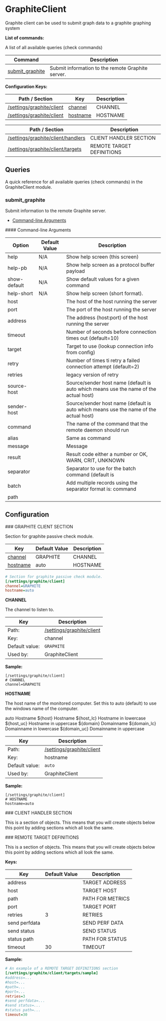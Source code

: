 # GraphiteClient

Graphite client can be used to submit graph data to a graphite graphing system



**List of commands:**

A list of all available queries (check commands)

| Command                             | Description                                       |
|-------------------------------------|---------------------------------------------------|
| [submit_graphite](#submit_graphite) | Submit information to the remote Graphite server. |




**Configuration Keys:**



    
    
    
| Path / Section                                          | Key                                             | Description |
|---------------------------------------------------------|-------------------------------------------------|-------------|
| [/settings/graphite/client](#/settings/graphite/client) | [channel](#/settings/graphite/client_channel)   | CHANNEL     |
| [/settings/graphite/client](#/settings/graphite/client) | [hostname](#/settings/graphite/client_hostname) | HOSTNAME    |


| Path / Section                                                            | Description               |
|---------------------------------------------------------------------------|---------------------------|
| [/settings/graphite/client/handlers](#/settings/graphite/client/handlers) | CLIENT HANDLER SECTION    |
| [/settings/graphite/client/targets](#/settings/graphite/client/targets)   | REMOTE TARGET DEFINITIONS |



## Queries

A quick reference for all available queries (check commands) in the GraphiteClient module.

### submit_graphite

Submit information to the remote Graphite server.


* [Command-line Arguments](#submit_graphite_options)





<a name="submit_graphite_help"/>

<a name="submit_graphite_help-pb"/>

<a name="submit_graphite_show-default"/>

<a name="submit_graphite_help-short"/>

<a name="submit_graphite_host"/>

<a name="submit_graphite_port"/>

<a name="submit_graphite_address"/>

<a name="submit_graphite_timeout"/>

<a name="submit_graphite_target"/>

<a name="submit_graphite_retry"/>

<a name="submit_graphite_retries"/>

<a name="submit_graphite_source-host"/>

<a name="submit_graphite_sender-host"/>

<a name="submit_graphite_command"/>

<a name="submit_graphite_alias"/>

<a name="submit_graphite_message"/>

<a name="submit_graphite_result"/>

<a name="submit_graphite_separator"/>

<a name="submit_graphite_batch"/>

<a name="submit_graphite_path"/>

<a name="submit_graphite_options"/>
#### Command-line Arguments


| Option       | Default Value | Description                                                                           |
|--------------|---------------|---------------------------------------------------------------------------------------|
| help         | N/A           | Show help screen (this screen)                                                        |
| help-pb      | N/A           | Show help screen as a protocol buffer payload                                         |
| show-default | N/A           | Show default values for a given command                                               |
| help-short   | N/A           | Show help screen (short format).                                                      |
| host         |               | The host of the host running the server                                               |
| port         |               | The port of the host running the server                                               |
| address      |               | The address (host:port) of the host running the server                                |
| timeout      |               | Number of seconds before connection times out (default=10)                            |
| target       |               | Target to use (lookup connection info from config)                                    |
| retry        |               | Number of times ti retry a failed connection attempt (default=2)                      |
| retries      |               | legacy version of retry                                                               |
| source-host  |               | Source/sender host name (default is auto which means use the name of the actual host) |
| sender-host  |               | Source/sender host name (default is auto which means use the name of the actual host) |
| command      |               | The name of the command that the remote daemon should run                             |
| alias        |               | Same as command                                                                       |
| message      |               | Message                                                                               |
| result       |               | Result code either a number or OK, WARN, CRIT, UNKNOWN                                |
| separator    |               | Separator to use for the batch command (default is |)                                 |
| batch        |               | Add multiple records using the separator format is: command|result|message            |
| path         |               |                                                                                       |






## Configuration

<a name="/settings/graphite/client"/>
### GRAPHITE CLIENT SECTION

Section for graphite passive check module.




| Key                                             | Default Value | Description |
|-------------------------------------------------|---------------|-------------|
| [channel](#/settings/graphite/client_channel)   | GRAPHITE      | CHANNEL     |
| [hostname](#/settings/graphite/client_hostname) | auto          | HOSTNAME    |



```ini
# Section for graphite passive check module.
[/settings/graphite/client]
channel=GRAPHITE
hostname=auto

```




<a name="/settings/graphite/client_channel"/>

**CHANNEL**

The channel to listen to.





| Key            | Description                                             |
|----------------|---------------------------------------------------------|
| Path:          | [/settings/graphite/client](#/settings/graphite/client) |
| Key:           | channel                                                 |
| Default value: | `GRAPHITE`                                              |
| Used by:       | GraphiteClient                                          |


**Sample:**

```
[/settings/graphite/client]
# CHANNEL
channel=GRAPHITE
```


<a name="/settings/graphite/client_hostname"/>

**HOSTNAME**

The host name of the monitored computer.
Set this to auto (default) to use the windows name of the computer.

auto	Hostname
${host}	Hostname
${host_lc}
Hostname in lowercase
${host_uc}	Hostname in uppercase
${domain}	Domainname
${domain_lc}	Domainname in lowercase
${domain_uc}	Domainname in uppercase






| Key            | Description                                             |
|----------------|---------------------------------------------------------|
| Path:          | [/settings/graphite/client](#/settings/graphite/client) |
| Key:           | hostname                                                |
| Default value: | `auto`                                                  |
| Used by:       | GraphiteClient                                          |


**Sample:**

```
[/settings/graphite/client]
# HOSTNAME
hostname=auto
```


<a name="/settings/graphite/client/handlers"/>
### CLIENT HANDLER SECTION




This is a section of objects. This means that you will create objects below this point by adding sections which all look the same.






<a name="/settings/graphite/client/targets"/>
### REMOTE TARGET DEFINITIONS




This is a section of objects. This means that you will create objects below this point by adding sections which all look the same.


**Keys:**


| Key           | Default Value | Description      |
|---------------|---------------|------------------|
| address       |               | TARGET ADDRESS   |
| host          |               | TARGET HOST      |
| path          |               | PATH FOR METRICS |
| port          |               | TARGET PORT      |
| retries       | 3             | RETRIES          |
| send perfdata |               | SEND PERF DATA   |
| send status   |               | SEND STATUS      |
| status path   |               | PATH FOR STATUS  |
| timeout       | 30            | TIMEOUT          |


**Sample:**

```ini
# An example of a REMOTE TARGET DEFINITIONS section
[/settings/graphite/client/targets/sample]
#address=...
#host=...
#path=...
#port=...
retries=3
#send perfdata=...
#send status=...
#status path=...
timeout=30

```






